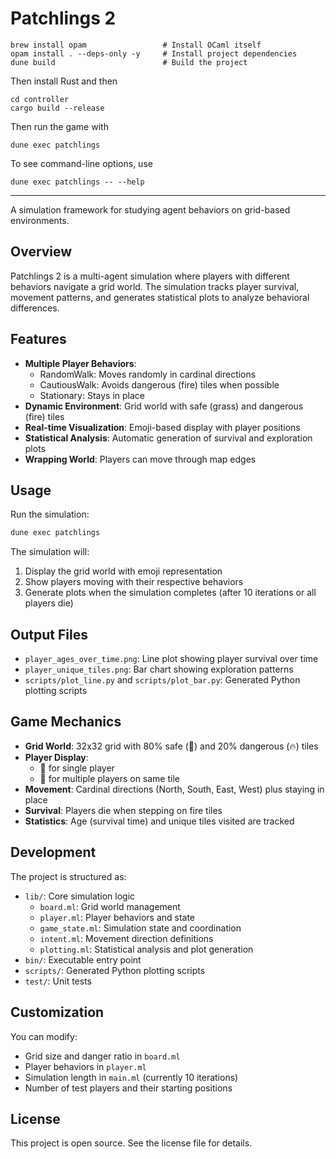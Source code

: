 # Patchlings 2

```
brew install opam                 # Install OCaml itself
opam install . --deps-only -y     # Install project dependencies
dune build                        # Build the project
```

Then install Rust and then

```
cd controller
cargo build --release
```

Then run the game with

```
dune exec patchlings
```

To see command-line options, use

```
dune exec patchlings -- --help
```


-------------------------------------------------------------------------

A simulation framework for studying agent behaviors on grid-based environments.

## Overview

Patchlings 2 is a multi-agent simulation where players with different behaviors navigate a grid world. The simulation tracks player survival, movement patterns, and generates statistical plots to analyze behavioral differences.

## Features

- **Multiple Player Behaviors**: 
  - RandomWalk: Moves randomly in cardinal directions
  - CautiousWalk: Avoids dangerous (fire) tiles when possible
  - Stationary: Stays in place
- **Dynamic Environment**: Grid world with safe (grass) and dangerous (fire) tiles
- **Real-time Visualization**: Emoji-based display with player positions
- **Statistical Analysis**: Automatic generation of survival and exploration plots
- **Wrapping World**: Players can move through map edges

## Usage

Run the simulation:
```bash
dune exec patchlings
```

The simulation will:
1. Display the grid world with emoji representation
2. Show players moving with their respective behaviors
3. Generate plots when the simulation completes (after 10 iterations or all players die)

## Output Files

- `player_ages_over_time.png`: Line plot showing player survival over time
- `player_unique_tiles.png`: Bar chart showing exploration patterns
- `scripts/plot_line.py` and `scripts/plot_bar.py`: Generated Python plotting scripts

## Game Mechanics

- **Grid World**: 32x32 grid with 80% safe (🌱) and 20% dangerous (🔥) tiles
- **Player Display**: 
  - 🧍 for single player
  - 👥 for multiple players on same tile
- **Movement**: Cardinal directions (North, South, East, West) plus staying in place
- **Survival**: Players die when stepping on fire tiles
- **Statistics**: Age (survival time) and unique tiles visited are tracked

## Development

The project is structured as:
- `lib/`: Core simulation logic
  - `board.ml`: Grid world management
  - `player.ml`: Player behaviors and state
  - `game_state.ml`: Simulation state and coordination
  - `intent.ml`: Movement direction definitions
  - `plotting.ml`: Statistical analysis and plot generation
- `bin/`: Executable entry point
- `scripts/`: Generated Python plotting scripts
- `test/`: Unit tests

## Customization

You can modify:
- Grid size and danger ratio in `board.ml`
- Player behaviors in `player.ml`
- Simulation length in `main.ml` (currently 10 iterations)
- Number of test players and their starting positions

## License

This project is open source. See the license file for details.
